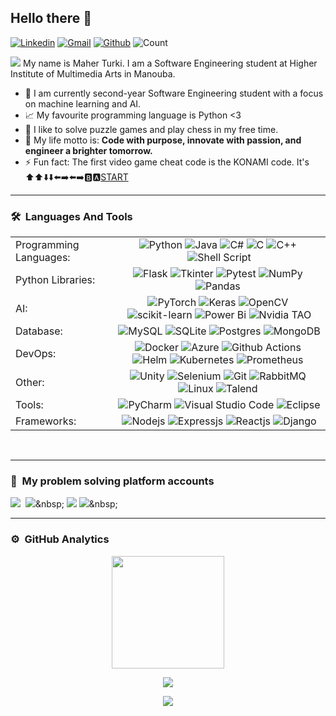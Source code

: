 ## Hello there 👋
[![Linkedin](https://img.shields.io/badge/-melek_elloumi-blue?style=flat&logo=Linkedin&logoColor=white)](https://www.linkedin.com/in/maher-turki/) [![Gmail](https://img.shields.io/badge/-melek_elloumi-c14438?style=flat&logo=Gmail&logoColor=white)](mailto:maherturki25@gmail.com) [![Github](https://img.shields.io/github/followers/MelekElloumi?label=Follow&style=social)](https://github.com/MelekElloumi) ![Count](https://visitor-badge.laobi.icu/badge?page_id=MelekElloumi.MelekElloumi)

<img src="https://readme-typing-svg.herokuapp.com?lines=Software+Engineer;AI+Enthusiast;Problem%20Solver&center=false&width=500&height=50">
My name is Maher Turki. I am a Software Engineering  student at Higher Institute of Multimedia Arts in Manouba. 

- 🔭&nbsp;I am currently second-year Software Engineering student with a focus on machine learning and AI.
- 📈&nbsp;My favourite programming language is Python <3
- 🎲&nbsp;I like to solve puzzle games and play chess in my free time.
- 💫&nbsp;My life motto is: **Code with purpose, innovate with passion, and engineer a brighter tomorrow.**
- ⚡&nbsp;Fun fact: The first video game cheat code is the KONAMI code. It's ⬆️⬆️⬇️⬇️⬅️➡️⬅️➡️🅱️🅰️<ins>START</ins>

---------------------------------------------------------------------------------------------------------------
### 🛠 &nbsp;**Languages And Tools**

|  |  |
| :----------- | :-----------: |
|Programming Languages: | ![Python](https://img.shields.io/badge/-Python-FFD700?style=flat&logo=python&logoColor=white)&nbsp;![Java](https://img.shields.io/badge/-Java-FFD700?style=flat&logo=Java&logoColor=white)&nbsp;![C#](https://img.shields.io/badge/c%23-C0C0C0?style=flat&logo=c-sharp&logoColor=white)&nbsp;![C](https://img.shields.io/badge/-C-C0C0C0?style=flat&logo=C&logoColor=white)&nbsp;![C++](https://img.shields.io/badge/-C++-C0C0C0?style=flat&logo=C%2B%2B&logoColor=white)&nbsp;![Shell Script](https://img.shields.io/badge/Shell_script-C0C0C0?style=flat&logo=gnu-bash&logoColor=white)|
| Python Libraries: |![Flask](https://img.shields.io/badge/Flask-FFD700?style=flat&logo=flask&logoColor=white)&nbsp;![Tkinter](https://img.shields.io/badge/Tkinter-FFD700?style=flat&logo=python&logoColor=white)&nbsp;![Pytest](https://img.shields.io/badge/Pytest-FFD700?style=flat&logo=python&logoColor=white)&nbsp;![NumPy](https://img.shields.io/badge/Numpy-FFD700?style=flat&logo=numpy&logoColor=white)&nbsp;![Pandas](https://img.shields.io/badge/Pandas-FFD700?style=flat&logo=pandas&logoColor=white)&nbsp;
| AI: | ![PyTorch](https://img.shields.io/badge/PyTorch-FFD700?style=flat&logo=PyTorch&logoColor=white)&nbsp;![Keras](https://img.shields.io/badge/Keras-FFD700?style=flat&logo=Keras&logoColor=white)&nbsp;![OpenCV](https://img.shields.io/badge/OpenCV-FFD700?style=flat&logo=OpenCV&logoColor=white)&nbsp;![scikit-learn](https://img.shields.io/badge/Scikit--learn-C0C0C0?style=flat&logo=scikit-learn&logoColor=white)&nbsp;![Power Bi](https://img.shields.io/badge/Power%20BI-C0C0C0?style=flat&logo=powerbi&logoColor=white)&nbsp;![Nvidia TAO](https://img.shields.io/badge/Nvidia%20TAO-CD7F32?style=flat&logo=nVIDIA&logoColor=white)
| Database: |![MySQL](https://img.shields.io/badge/Mysql-FFD700?style=flat&logo=mysql&logoColor=white)&nbsp;![SQLite](https://img.shields.io/badge/Sqlite-FFD700?style=flat&logo=sqlite&logoColor=white)&nbsp;![Postgres](https://img.shields.io/badge/Postgres-C0C0C0?style=flat&logo=postgresql&logoColor=white)&nbsp;![MongoDB](https://img.shields.io/badge/MongoDB-CD7F32?style=flat&logo=mongodb&logoColor=white)
| DevOps: |![Docker](https://img.shields.io/badge/Docker-FFD700?style=flat&logo=docker&logoColor=white)&nbsp;![Azure](https://img.shields.io/badge/Azure_DevOps-C0C0C0?style=flat&logo=azure-devops&logoColor=white)&nbsp;![Github Actions](https://img.shields.io/badge/GitHub_Actions-C0C0C0?style=flat&logo=github-actions&logoColor=white)&nbsp;![Helm](https://img.shields.io/badge/Helm-C0C0C0?style=flat&logo=Helm&logoColor=white)&nbsp;![Kubernetes](https://img.shields.io/badge/Kubernetes-C0C0C0?style=flat&logo=kubernetes&logoColor=white)&nbsp;![Prometheus](https://img.shields.io/badge/prometheus-C0C0C0?style=flat&logo=prometheus&logoColor=white)&nbsp;
| Other: |![Unity](https://img.shields.io/badge/Unity-FFD700?style=flat&logo=unity&logoColor=white)&nbsp;![Selenium](https://img.shields.io/badge/-Selenium-FFD700?style=flat&logo=selenium&logoColor=white)&nbsp;![Git](https://img.shields.io/badge/-Git-C0C0C0?style=flat&logo=git&logoColor=white)&nbsp;![RabbitMQ](https://img.shields.io/badge/Rabbitmq-C0C0C0?style=flat&logo=rabbitmq&logoColor=white)&nbsp;![Linux](https://img.shields.io/badge/Linux-C0C0C0?style=flat&logo=linux&logoColor=white)&nbsp;![Talend](https://img.shields.io/badge/-Talend-CD7F32?style=flat)&nbsp;
| Tools: |![PyCharm](https://img.shields.io/badge/Pycharm-FFD700?style=flat&logo=pycharm&logoColor=white)&nbsp;![Visual Studio Code](https://img.shields.io/badge/Visual%20Studio%20Code-C0C0C0?style=flat&logo=visual-studio-code&logoColor=white)&nbsp;![Eclipse](https://img.shields.io/badge/Eclipse-C0C0C0?style=flat&logo=Eclipse&logoColor=white)
| Frameworks: |![Nodejs](https://img.shields.io/badge/-Nodejs-FFD700?style=flat)&nbsp;![Expressjs](https://img.shields.io/badge/-Expressjs-FFD700?style=flat)&nbsp;![Reactjs](https://img.shields.io/badge/-Reactjs-C0C0C0?style=flat&logo=Reactjsp&logoColor=white)&nbsp;![Django](https://img.shields.io/badge/Django-C0C0C0?style=flat&logo=Django&logoColor=white)

<br>

---------------------------------------------------------------------------------------------------------------
### 🧠 &nbsp;**My problem solving platform accounts**
[<img src="https://img.shields.io/badge/-CodinGame-F2BB13?style=for-the-badge">](https://www.codingame.com/profile/6af94ec3a70ab2ba8c59e9b1ee66a2f81205394)&nbsp; [<img src="https://img.shields.io/badge/LeetCode-000000?style=for-the-badge&logo=LeetCode&logoColor=#d16c06">]([https://www.hackerrank.com/melek_elloumi](https://leetcode.com/MelekElloumi/))&nbsp; [<img src="https://img.shields.io/badge/-Hackerrank-2EC866?style=for-the-badge&logo=HackerRank&logoColor=white">](https://www.hackerrank.com/melek_elloumi)&nbsp;[<img src="https://img.shields.io/badge/Codeforces-445f9d?style=for-the-badge&logo=Codeforces&logoColor=white">]([https://www.hackerrank.com/melek_elloumi](https://codeforces.com/profile/Malloumario))&nbsp;

---------------------------------------------------------------------------------------------------------------
### ⚙️ &nbsp;**GitHub Analytics**

<p align="center">
<a href="https://github.com/MelekElloumi">
  <img height="180em" src="https://github-readme-stats-eight-theta.vercel.app/api?username=MelekElloumi&show_icons=true&theme=algolia&include_all_commits=true&count_private=true&hide=prs,issues"/>
</a>
</p>
<p align="center">
<img align="center" src="https://github-readme-activity-graph.cyclic.app/graph?username=MelekElloumi&theme=algolia"/>
  </p>
  <p align="center">
<img align="center" src="https://github-readme-streak-stats.herokuapp.com/?user=MelekElloumi&theme=algolia"/>
  </p>
	
